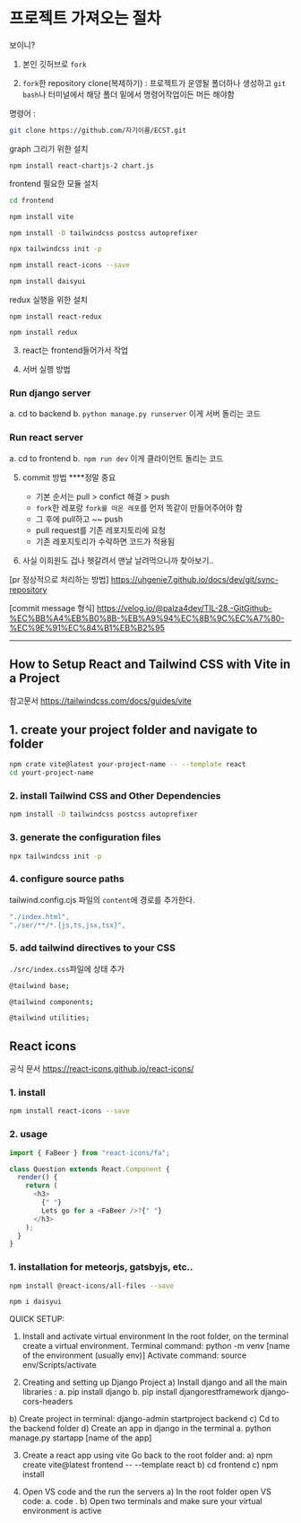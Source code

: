 # 프로젝트 가져오는 절차

보이니?

1. 본인 깃허브로 `fork`

2. `fork`한 repository clone(복제하기) : 프로젝트가 운영될 폴더하나 생성하고 `git bash`나 터미널에서 해당 폴더 밑에서 명령어작업이든 머든 해야함

명령어 :

```bash
git clone https://github.com/자기이름/ECST.git
```

graph 그리기 위한 설치

```
npm install react-chartjs-2 chart.js
```

frontend 필요한 모듈 설치

```bash
cd frontend

npm install vite

npm install -D tailwindcss postcss autoprefixer

npx tailwindcss init -p

npm install react-icons --save

npm install daisyui
```

redux 실행을 위한 설치

```
npm install react-redux

npm install redux
```


3. react는 frontend들어가서 작업

4. 서버 실행 방법

### Run django server

a. cd to backend
b. `python manage.py runserver` 이게 서버 돌리는 코드

### Run react server

a. cd to frontend
b.` npm run dev` 이게 클라이언트 돌리는 코드

5. commit 방법 \*\*\*\*정말 중요

   - 기본 순서는 pull > confict 해결 > push
   - `fork`한 레포랑 `fork를 떠온 레포`를 먼저 똑같이 만들어주어야 함
   - 그 후에 pull하고 ~~ push
   - pull request를 기존 레포지토리에 요청
   - 기존 레포지토리가 수락하면 코드가 적용됨

6. 사실 이희원도 겁나 헷갈려서 맨날 날려먹으니까 찾아보기..

[pr 정상적으로 처리하는 방법]
https://uhgenie7.github.io/docs/dev/git/sync-repository

[commit message 형식]
https://velog.io/@palza4dev/TIL-28.-GitGithub-%EC%BB%A4%EB%B0%8B-%EB%A9%94%EC%8B%9C%EC%A7%80-%EC%9E%91%EC%84%B1%EB%B2%95

---

## How to Setup React and Tailwind CSS with Vite in a Project

참고문서
https://tailwindcss.com/docs/guides/vite

## 1. create your project folder and navigate to folder

```bash
npm crate vite@latest your-project-name -- --template react
cd yourt-project-name
```

### 2. install Tailwind CSS and Other Dependencies

```bash
npm install -D tailwindcss postcss autoprefixer
```

### 3. generate the configuration files

```bash
npx tailwindcss init -p
```

### 4. configure source paths

tailwind.config.cjs 파일의 `content`에 경로를 추가한다.

```javascript
"./index.html",
"./ser/**/*.{js,ts,jsx,tsx}",
```

### 5. add tailwind directives to your CSS

`./src/index.css`파일에 상태 추가

```bash
@tailwind base;

@tailwind components;

@tailwind utilities;
```

## React icons

공식 문서
https://react-icons.github.io/react-icons/

### 1. install

```bash
npm install react-icons --save
```

### 2. usage

```javascript
import { FaBeer } from "react-icons/fa";

class Question extends React.Component {
  render() {
    return (
      <h3>
        {" "}
        Lets go for a <FaBeer />?{" "}
      </h3>
    );
  }
}
```

### 1. installation for meteorjs, gatsbyjs, etc..

```bash
npm install @react-icons/all-files --save
```

```bash
npm i daisyui
```

QUICK SETUP:

1. Install and activate virtual environment
   In the root folder, on the terminal create a virtual environment.
   Terminal command: python -m venv [name of the environment (usually env)]
   Activate command: source env/Scripts/activate

2. Creating and setting up Django Project
   a) Install django and all the main libraries :
   a. pip install django
   b. pip install djangorestframework django-cors-headers

b) Create project in terminal: django-admin startproject backend
c) Cd to the backend folder
d) Create an app in django in the terminal
a. python manage.py startapp [name of the app]

3. Create a react app using vite
   Go back to the root folder and:
   a) npm create vite@latest frontend -- --template react
   b) cd frontend
   c) npm install

4. Open VS code and the run the servers
   a) In the root folder open VS code:
   a. code .
   b) Open two terminals and make sure your virtual environment is active
